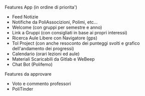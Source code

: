 Features App (in ordine di priorita')

-   Feed Notizie
-   Notifiche da PoliAssocizioni, Polimi, etc...
-   Welcome (con gruppi per semestre e anno)
-   Link a Gruppi (con consigliati in base ai propri interessi)
-   Ricerca Aule Libere con Navigatore (gps)
-   Tol Project (con anche resoconto dei punteggi svolti e grafico dell'andamento dei progressi)
-   Calendario (orari lezioni ed aule)
-   Materiali Scaricabili da Gitlab e WeBeep
-   Chat Bot (Polifemo)

Features da approvare

-   Voto e commento professori
-   PoliTinder
